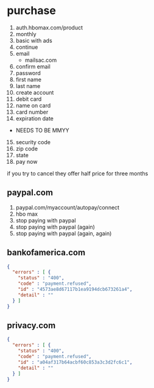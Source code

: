 # purchase

1. auth.hbomax.com/product
2. monthly
3. basic with ads
4. continue
5. email
   - mailsac.com
6. confirm email
7. password
8. first name
9. last name
10. create account
11. debit card
12. name on card
13. card number
14. expiration date
   - NEEDS TO BE MMYY
15. security code
16. zip code
17. state
18. pay now

if you try to cancel they offer half price for three months

## paypal.com

1. paypal.com/myaccount/autopay/connect
2. hbo max
3. stop paying with paypal
4. stop paying with paypal (again)
5. stop paying with paypal (again, again)

## bankofamerica.com

~~~json
{
  "errors" : [ {
    "status" : "400",
    "code" : "payment.refused",
    "id" : "4573ae8d67117b1ea9194dcb673261a4",
    "detail" : ""
  } ]
}
~~~

## privacy.com

~~~json
{
  "errors" : [ {
    "status" : "400",
    "code" : "payment.refused",
    "id" : "a04af317b64acbf60c853a3c3d2fc6c1",
    "detail" : ""
  } ]
}
~~~
